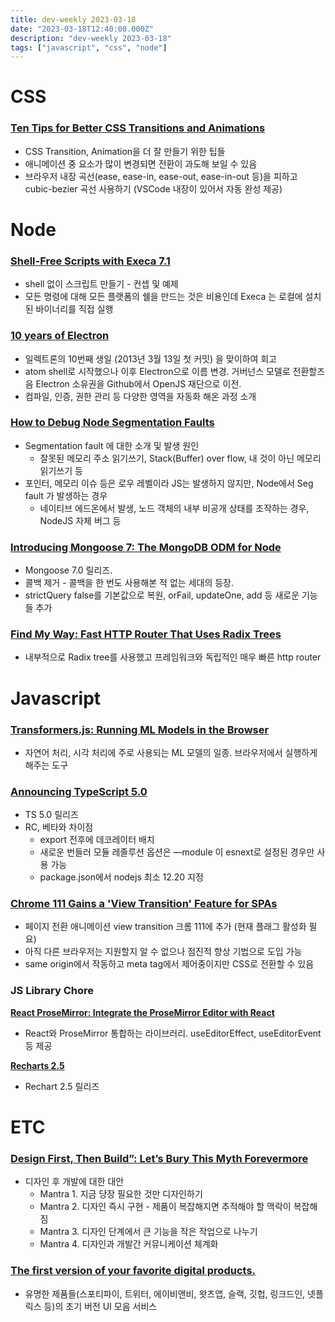 ```yaml
---
title: dev-weekly 2023-03-18
date: "2023-03-18T12:40:00.000Z"
description: "dev-weekly 2023-03-18"
tags: ["javascript", "css", "node"]
---
```


# CSS

### **[Ten Tips for Better CSS Transitions and Animations](https://joshcollinsworth.com/blog/great-transitions)**

- CSS Transition, Animation을 더 잘 만들기 위한 팁들
- 애니메이션 중 요소가 많이 변경되면 전환이 과도해 보일 수 있음
- 브라우저 내장 곡선(ease, ease-in, ease-out, ease-in-out 등)을 피하고 cubic-bezier 곡선 사용하기 (VSCode 내장이 있어서 자동 완성 제공)

# Node

### **[Shell-Free Scripts with Execa 7.1](https://itnext.io/shell-free-scripts-with-execa-7-885fb3b42f83)**

- shell 없이 스크립트 만들기 - 컨셉 및 예제
- 모든 명령에 대해 모든 플랫폼의 쉘을 만드는 것은 비용인데 Execa 는 로컬에 설치된 바이너리를 직접 실행

### **[10 years of Electron](https://www.electronjs.org/blog/10-years-of-electron)**

- 일렉트론의 10번째 생일 (2013년 3월 13일 첫 커밋) 을 맞이하여 회고
- atom shell로 시작했으나 이후 Electron으로 이름 변경. 거버넌스 모델로 전환할즈음 Electron 소유권을 Github에서 OpenJS 재단으로 이전.
- 컴파일, 인증, 권한 관리 등 다양한 영역을 자동화 해온 과정 소개

### **[How to Debug Node Segmentation Faults](https://httptoolkit.com/blog/how-to-debug-node-segfaults/)**

- Segmentation fault 에 대한 소개 및 발생 원인
    - 잘못된 메모리 주소 읽기쓰기, Stack(Buffer) over flow, 내 것이 아닌 메모리 읽기쓰기 등
- 포인터, 메모리 이슈 등은 로우 레벨이라 JS는 발생하지 않지만, Node에서 Seg fault 가 발생하는 경우
    - 네이티브 에드온에서 발생, 노드 객체의 내부 비공개 상태를 조작하는 경우, NodeJS 자체 버그 등

### **[Introducing Mongoose 7: The MongoDB ODM for Node](https://thecodebarbarian.com/introducing-mongoose-7.html)**

- Mongoose 7.0 릴리즈.
- 콜백 제거 - 콜백을 한 번도 사용해본 적 없는 세대의 등장.
- strictQuery false를 기본값으로 복원, orFail, updateOne, add 등 새로운 기능들 추가

### **[Find My Way: Fast HTTP Router That Uses Radix Trees](https://github.com/delvedor/find-my-way)**

- 내부적으로 Radix tree를 사용했고 프레임워크와 독립적인 매우 빠른 http router

# Javascript

### **[Transformers.js: Running ML Models in the Browser](https://xenova.github.io/transformers.js/)**

- 자연어 처리, 시각 처리에 주로 사용되는 ML 모델의 일종. 브라우저에서 실행하게 해주는 도구

### **[Announcing TypeScript 5.0](https://devblogs.microsoft.com/typescript/announcing-typescript-5-0/)**

- TS 5.0 릴리즈
- RC, 베타와 차이점
    - export 전후에 데코레이터 배치
    - 새로운 번들러 모듈 레졸루션 옵션은 —module 이 esnext로 설정된 경우만 사용 가능
    - package.json에서 nodejs 최소 12.20 지정

### **[Chrome 111 Gains a 'View Transition' Feature for SPAs](https://developer.chrome.com/blog/spa-view-transitions-land/)**

- 페이지 전환 애니메이션 view transition 크롬 111에 추가 (현재 플래그 활성화 필요)
- 아직 다른 브라우저는 지원할지 알 수 없으나 점진적 향상 기법으로 도입 가능
- same origin에서 작동하고 meta tag에서 제어중이지만 CSS로 전환할 수 있음

### **JS Library Chore**

**[React ProseMirror: Integrate the ProseMirror Editor with React](https://github.com/nytimes/react-prosemirror)**

- React와 ProseMirror 통합하는 라이브러리. useEditorEffect, useEditorEvent 등 제공

**[Recharts 2.5](https://github.com/recharts/recharts/releases/tag/v2.5.0)**

- Rechart 2.5 릴리즈

# ETC

### **[Design First, Then Build”: Let’s Bury This Myth Forevermore](https://evilmartians.com/chronicles/design-first-then-build-lets-bury-this-myth-forevermore)**

- 디자인 후 개발에 대한 대안
    - Mantra 1. 지금 당장 필요한 것만 디자인하기
    - Mantra 2. 디자인 즉시 구현 - 제품이 복잡해지면 추적해야 할 맥락이 복잡해짐
    - Mantra 3. 디자인 단계에서 큰 기능을 작은 작업으로 나누기
    - Mantra 4. 디자인과 개발간 커뮤니케이션 체계화

### **[The first version of your favorite digital products.](https://www.theversionone.com/)**

- 유명한 제품들(스포티파이, 트위터, 에이비앤비, 왓츠앱, 슬랙, 깃헙, 링크드인, 넷플릭스 등)의 초기 버전 UI 모음 서비스